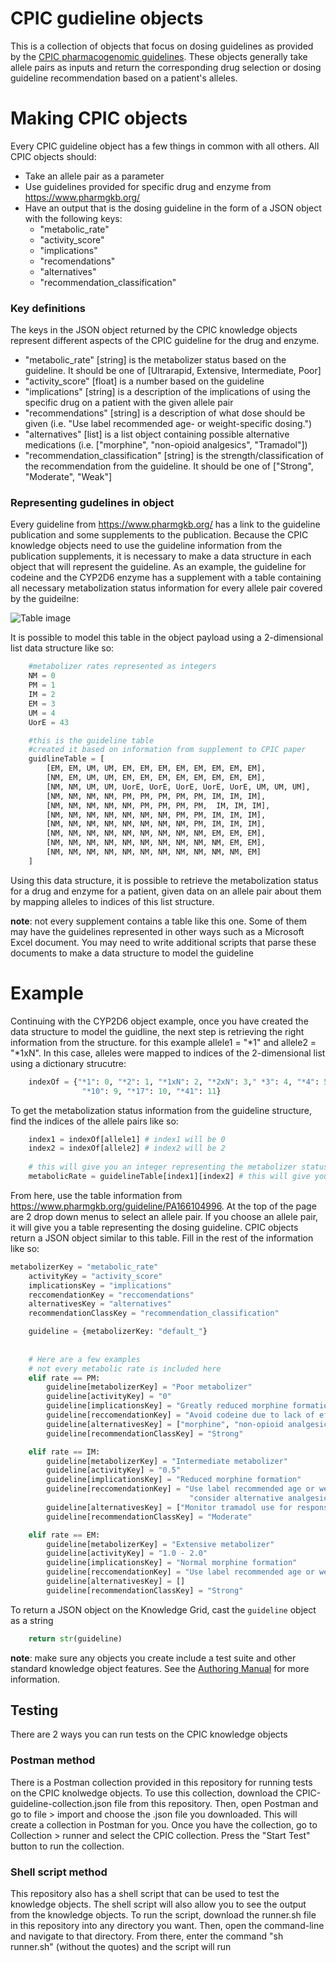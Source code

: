 # CPIC gudieline objects
This is a collection of objects that focus on dosing guidelines as provided by the [CPIC pharmacogenomic guidelines](https://cpicpgx.org/guidelines/). These objects generally take allele pairs as inputs and return the corresponding drug selection or dosing guideline recommendation based on a patient's alleles.

# Making CPIC objects
Every CPIC guideline object has a few things in common with all others. All CPIC objects should:
* Take an allele pair as a parameter
* Use guidelines provided for specific drug and enzyme from https://www.pharmgkb.org/
* Have an output that is the dosing guideline in the form of a JSON object with the following keys:
    * "metabolic_rate"
    * "activity_score"
    * "implications"
    * "recomendations"
    * "alternatives"
    * "recommendation_classification" 

### Key definitions
The keys in the JSON object returned by the CPIC knowledge objects represent different aspects of the CPIC guideline for the drug and enzyme.

* "metabolic_rate" [string] is the metabolizer status based on the guideline. It should be one of [Ultrarapid, Extensive, Intermediate, Poor]
* "activity_score" [float] is a number based on the guideline
* "implications" [string] is a description of the implications of using the specific drug on a patient with the given allele pair
* "recommendations" [string] is a description of what dose should be given (i.e. "Use label recommended age- or weight-specific dosing.")
* "alternatives" [list] is a list object containing possible alternative medications (i.e. ["morphine", "non-opioid analgesics", "Tramadol"])
* "recommendation_classification" [string] is the strength/classification of the recommendation from the guideline. It should be one of ["Strong", "Moderate", "Weak"]

### Representing gudelines in object
Every guideline from https://www.pharmgkb.org/ has a link to the guideline publication and some supplements to the publication. Because the CPIC knowledge objects need to use the guideline information from the publication supplements, it is necessary to make a data structure in each object that will represent the guideline. As an example, the guideline for codeine and the CYP2D6 enzyme has a supplement with a table containing all necessary metabolization status information for every allele pair covered by the guideilne:

![Table image](https://github.com/kgrid/CPIC-objects/blob/master/guidelines/cyp2d6/cpic.png)

It is possible to model this table in the object payload using a 2-dimensional list data structure like so:

```python
	#metabolizer rates represented as integers
	NM = 0
	PM = 1
	IM = 2
	EM = 3
	UM = 4
	UorE = 43

	#this is the guideline table
	#created it based on information from supplement to CPIC paper
	guidlineTable = [
		[EM, EM, UM, UM, EM, EM, EM, EM, EM, EM, EM, EM],
		[NM, EM, UM, UM, EM, EM, EM, EM, EM, EM, EM, EM],
		[NM, NM, UM, UM, UorE, UorE, UorE, UorE, UorE, UM, UM, UM],
		[NM, NM, NM, NM, PM, PM, PM, PM, PM, IM, IM, IM],
		[NM, NM, NM, NM, NM, PM, PM, PM, PM,  IM, IM, IM],
		[NM, NM, NM, NM, NM, NM, NM, PM, PM, IM, IM, IM],
		[NM, NM, NM, NM, NM, NM, NM, NM, PM, IM, IM, IM],
		[NM, NM, NM, NM, NM, NM, NM, NM, NM, EM, EM, EM],
		[NM, NM, NM, NM, NM, NM, NM, NM, NM, NM, EM, EM],
		[NM, NM, NM, NM, NM, NM, NM, NM, NM, NM, NM, EM]
	]
   ```
Using this data structure, it is possible to retrieve the metabolization status for a drug and enzyme for a patient, given data on an allele pair about them by mapping alleles to indices of this list structure.

__note__: not every supplement contains a table like this one. Some of them may have the guidelines represented in other ways such as a Microsoft Excel document. You may need to write additional scripts that parse these documents to make a data structure to model the guideline
# Example
Continuing with the CYP2D6 object example, once you have created the data structure to model the guidline, the next step is retrieving the right information from the structure. for this example allele1 = "*1" and allele2 = "*1xN". In this case, alleles were mapped to indices of the 2-dimensional list using a dictionary strucutre: 
```python
	indexOf = {"*1": 0, "*2": 1, "*1xN": 2, "*2xN": 3," *3": 4, "*4": 5, "*4xN": 6, "*5": 7, "*6": 8, 
				"*10": 9, "*17": 10, "*41": 11}
```
To get the metabolization status information from the guideline structure, find the indices of the allele pairs like so:
```python
	index1 = indexOf[allele1] # index1 will be 0
	index2 = indexOf[allele2] # index2 will be 2
	
	# this will give you an integer representing the metabolizer status
	metabolicRate = guidelineTable[index1][index2] # this will give you guidelineTable[0][2] which is UM
```
From here, use the table information from https://www.pharmgkb.org/guideline/PA166104996. At the top of the page are 2 drop down menus to select an allele pair. If you choose an allele pair, it will give you a table representing the dosing guideline. CPIC objects return a JSON object similar to this table. Fill in the rest of the information like so:

```python
metabolizerKey = "metabolic_rate"
	activityKey = "activity_score"
	implicationsKey = "implications"
	reccomendationKey = "reccomendations"
	alternativesKey = "alternatives"
	recommendationClassKey = "recommendation_classification"

	guideline = {metabolizerKey: "default_"}
	
	
	# Here are a few examples
	# not every metabolic rate is included here
	elif rate == PM:
		guideline[metabolizerKey] = "Poor metabolizer"
		guideline[activityKey] = "0"
		guideline[implicationsKey] = "Greatly reduced morphine formation leading to insufficient pan relief	"
		guideline[reccomendationKey] = "Avoid codeine due to lack of efficacy"
		guideline[alternativesKey] = ["morphine", "non-opioid analgesics"]
		guideline[recommendationClassKey] = "Strong"

	elif rate == IM:
		guideline[metabolizerKey] = "Intermediate metabolizer"
		guideline[activityKey] = "0.5"
		guideline[implicationsKey] = "Reduced morphine formation"
		guideline[reccomendationKey] = "Use label recommended age or weight specific dosing. If no response, " +\
										"consider alternative analgesics such as morphine or a non-opioid"
		guideline[alternativesKey] = ["Monitor tramadol use for response"]
		guideline[recommendationClassKey] = "Moderate"

	elif rate == EM:
		guideline[metabolizerKey] = "Extensive metabolizer"
		guideline[activityKey] = "1.0 - 2.0"
		guideline[implicationsKey] = "Normal morphine formation"
		guideline[reccomendationKey] = "Use label recommended age or weight specific dosing"
		guideline[alternativesKey] = []
		guideline[recommendationClassKey] = "Strong"
```

To return a JSON object on the Knowledge Grid, cast the `guideline` object as a string
```python
	return str(guideline)
```

__note__: make sure any objects you create include a test suite and other standard knowledge object features. See the [Authoring Manual](https://github.com/kgrid/AuthoringManual) for more information.

## Testing
There are 2 ways you can run tests on the CPIC knowledge objects

### Postman method
There is a Postman collection provided in this repository for running tests on the CPIC knolwedge objects. To use this collection, download the CPIC-guideline-collection.json file from this repository. Then, open Postman and go to file > import and choose the .json file you downloaded. This will create a collection in Postman for you. Once you have the collection, go to Collection > runner and select the CPIC collection. Press the "Start Test" button to run the collection.

### Shell script method
This repository also has a shell script that can be used to test the knowledge objects. The shell script will also allow you to see the output from the knowledge objects. To run the script, download the runner.sh file in this repository into any directory you want. Then, open the command-line and navigate to that directory. From there, enter the command "sh runner.sh" (without the quotes) and the script will run
